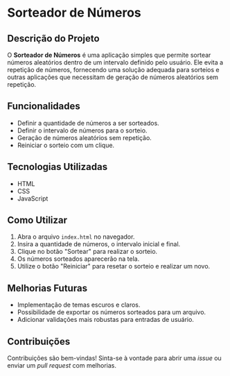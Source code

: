 
# Sorteador de Números

## Descrição do Projeto

O **Sorteador de Números** é uma aplicação simples que permite sortear números aleatórios dentro de um intervalo definido pelo usuário. Ele evita a repetição de números, fornecendo uma solução adequada para sorteios e outras aplicações que necessitam de geração de números aleatórios sem repetição.

## Funcionalidades

- Definir a quantidade de números a ser sorteados.
- Definir o intervalo de números para o sorteio.
- Geração de números aleatórios sem repetição.
- Reiniciar o sorteio com um clique.

## Tecnologias Utilizadas

- HTML
- CSS
- JavaScript

## Como Utilizar

1. Abra o arquivo `index.html` no navegador.
2. Insira a quantidade de números, o intervalo inicial e final.
3. Clique no botão "Sortear" para realizar o sorteio.
4. Os números sorteados aparecerão na tela.
5. Utilize o botão "Reiniciar" para resetar o sorteio e realizar um novo.

## Melhorias Futuras

- Implementação de temas escuros e claros.
- Possibilidade de exportar os números sorteados para um arquivo.
- Adicionar validações mais robustas para entradas de usuário.

## Contribuições

Contribuições são bem-vindas! Sinta-se à vontade para abrir uma *issue* ou enviar um *pull request* com melhorias.
